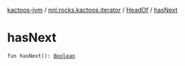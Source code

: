 [kactoos-jvm](../../index.md) / [nnl.rocks.kactoos.iterator](../index.md) / [HeadOf](index.md) / [hasNext](./has-next.md)

# hasNext

`fun hasNext(): `[`Boolean`](https://kotlinlang.org/api/latest/jvm/stdlib/kotlin/-boolean/index.html)